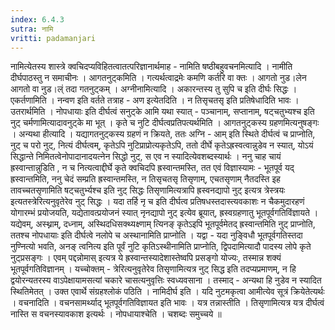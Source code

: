 ```yaml
---
index: 6.4.3
sutra: नामि
vritti: padamanjari
---
```


  नामित्येतस्य शास्त्रे क्वचिदप्यविहितत्वातत्परिज्ञानार्थमाह - नामिति षष्ठीबहुवचनमित्यादि । नामीति दीर्घपाठस्तु न समाचीनः । आगतनुट्कमिति । गत्यर्थत्वाद्रमेः कमणि कर्तरि वा क्तः । आगतो नुड।लेन आगतो वा नुड।ल्ं तदा गतनुट्कम् । अग्नीनामित्यादि । अकारन्तस्य तु सुपि च इति दीर्घः सिद्धः ।  एकर्तणामिति । नन्वण इति वर्तते तत्राह - अण इत्येतदिति । न तिसृचतसृ इति प्रतिषेधादिति भावः ।  उतरार्थमिति । नोपधायाः इति दीर्घत्वं सनुट्के आमि यथा स्यात् - पञ्चानाम्, सप्तानाम्, षट्चतुभ्यश्च इति नुट् चर्मणामित्यादावनुट्के मा भूत् । कृते च नुटि दीर्घत्वप्रतिपत्यर्थमिति । आगतनुट्कस्य ग्रहणमित्यनुषङ्गः । अन्यथा हीत्यादि । यद्यागतनुट्कस्य ग्रहणं न क्रियते, ततः अग्नि - आम् इति स्थिते दीर्घत्वं च प्राप्नोति, नुट् च परो नुट्, नित्यं दीर्घत्वम्, कृतेऽपि नुटिप्राप्रोत्यकृतेऽपि, ततो दीर्घे कृतेऽह्रस्वत्वान्नुडेव न स्यात्, योऽयं सिद्धान्ते निमितत्वेनोपादानादयत्नेन सिद्धो नुट्, स एव न स्यादित्येवशब्दस्यार्थः । ननु चाह चायं ह्रस्वान्तान्नुडिति , न च नित्यत्वाद्दीर्घे कृते क्वचिदपि ह्रस्वान्तमस्ति, तत एवं विज्ञास्यामः - भूतपूर्व यद् ह्रस्वान्तमिति, ननु चेदं सम्प्रति ह्रस्वान्तमस्ति, न तिसृचतसृ तिसृणाम्,  एचतसृणाम् नैतदस्ति इह तावच्चतसृणामिति षट्चतुर्भ्यश्च इति नुट् सिद्धः तिसृणामित्यत्रापि ह्रस्वनद्यापो नुट् इत्यत्र त्रेस्त्रयः इत्यतस्त्रेरित्यनुवृतेरेव नुट् सिद्धः । यदा तर्हि नृ च इति दीर्घत्व प्रतिषधस्तदास्त्यवकाशः न चैकमुदारहणं योगारम्भं प्रयोजयति, यद्येतावत्प्रयोजनं स्यात् नृनद्यापो नुट् इत्येव ब्रूयात्, ह्रस्वग्रहणातु भूतपूर्वगतिविंज्ञायते । यद्येवम्, अस्थ्नाम्, दध्नाम्, अस्थिदधिसक्थ्यक्ष्णाम् त्यिनङ् कृतेऽइपि भूतपूर्वमेतद् ह्रस्वान्तमिति नुट् प्राप्नोति, ततश्च नोपधायाः इति दीर्घत्वे नलोपे च अस्थानामिति प्राप्नोति । यद्वा - यदा नुङ्विधौ भूतपूर्वगतिस्तदा नुण्नित्यो भवति, अनङ् त्वनित्य इति पूर्वं नुटि कृतिऽस्थीनामिति प्राप्नोति, द्विपदामित्यादौ पादस्य लोपे कृते नुट्प्रसङ्गः । एवम् पद्दन्नोमास् इत्यत्र ये ह्रस्वान्तस्यादेशास्तेष्वपि प्रसङ्गो योज्यः, तस्मान्न शक्यं भूतपूर्वगतिविज्ञानम् । यच्चोक्तम् - त्रेरित्यनुवृतेरेव तिसृणामित्यत्र नुट् सिद्ध इति तदप्यप्रमाणम्, न हि द्वयोरन्यतरस्य वाऽपेक्षायामसत्यां चकारे चासत्यनुवृत्तिः स्वध्यवसाना । तस्माद् - अन्यथा हि नुडेव न स्यादित स्थितिमेतत् ।  उक्त एवार्थे संग्रहश्लोकं पठिति । नामिदीर्घ इति । यदि नुटमकृत्वा आमीत्येव सूत्रं क्रियेतेत्यर्थः । वचनादिति । वचनसामर्थ्याद् भूतपूर्वगतिविज्ञायत इति भावः । यत्र तन्नास्तीति । तिसृणामित्यत्र यत्र दीर्घत्वं नास्ति स वचनस्यावकाश इत्यर्थः । नोपधायाश्चेति । चशब्दः समुच्चये ॥